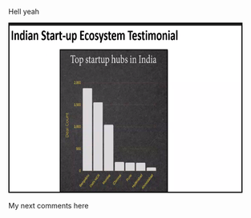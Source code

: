 Hell yeah

<img alt="" src="images/image1.png" style="overflow: hidden; display: inline-block; margin: -0.00px -0.00px; border: 2.67px solid #000000; transform: rotate(0.00rad) translateZ(0px); -webkit-transform: rotate(0.00rad) translateZ(0px); width: 463.00px; height: 337.00px; clip: rect(0px, 463px, 337px, 0px); position: relative;">

My next comments here
